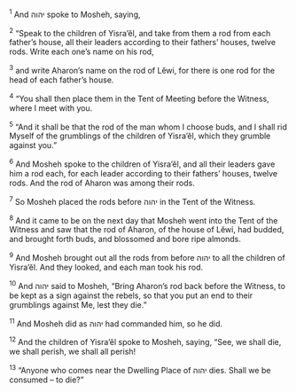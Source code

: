 <sup>1</sup> And יהוה spoke to Mosheh, saying,

<sup>2</sup> “Speak to the children of Yisra’ĕl, and take from them a rod from each father’s house, all their leaders according to their fathers’ houses, twelve rods. Write each one’s name on his rod,

<sup>3</sup> and write Aharon’s name on the rod of Lĕwi, for there is one rod for the head of each father’s house.

<sup>4</sup> “You shall then place them in the Tent of Meeting before the Witness, where I meet with you.

<sup>5</sup> “And it shall be that the rod of the man whom I choose buds, and I shall rid Myself of the grumblings of the children of Yisra’ĕl, which they grumble against you.”

<sup>6</sup> And Mosheh spoke to the children of Yisra’ĕl, and all their leaders gave him a rod each, for each leader according to their fathers’ houses, twelve rods. And the rod of Aharon was among their rods.

<sup>7</sup> So Mosheh placed the rods before יהוה in the Tent of the Witness.

<sup>8</sup> And it came to be on the next day that Mosheh went into the Tent of the Witness and saw that the rod of Aharon, of the house of Lĕwi, had budded, and brought forth buds, and blossomed and bore ripe almonds.

<sup>9</sup> And Mosheh brought out all the rods from before יהוה to all the children of Yisra’ĕl. And they looked, and each man took his rod.

<sup>10</sup> And יהוה said to Mosheh, “Bring Aharon’s rod back before the Witness, to be kept as a sign against the rebels, so that you put an end to their grumblings against Me, lest they die.”

<sup>11</sup> And Mosheh did as יהוה had commanded him, so he did.

<sup>12</sup> And the children of Yisra’ĕl spoke to Mosheh, saying, “See, we shall die, we shall perish, we shall all perish!

<sup>13</sup> “Anyone who comes near the Dwelling Place of יהוה dies. Shall we be consumed – to die?”

